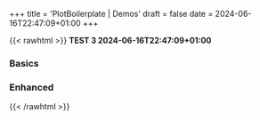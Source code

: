 +++
title = 'PlotBoilerplate | Demos'
draft = false
date = 2024-06-16T22:47:09+01:00
+++

{{< rawhtml >}}
<b>TEST 3 2024-06-16T22:47:09+01:00</b>

<h3>Basics</h3>
<div class="full-width align-center">
   <div class="demo-box-basic">
      <a class="no-decoration" href="/repo/demos/basic-BezierPath/index.html">
         <div style="background-image: url('https://plotboilerplate.io/repo/screenshots/screenshot-20200513-basic-bezierpath.png');"></div>
      </a>
   </div>
   <div class="demo-box-basic">
      <a class="no-decoration" href="/repo/demos/basic-Circle/index.html">
         <div style="background-image: url('https://plotboilerplate.io/repo/screenshots/screenshot-20200518-basic-circle.png');"></div>
      </a>
   </div>
   <div class="demo-box-basic">
      <a class="no-decoration" href="/repo/demos/basic-CircleSector/index.html">
         <div style="background-image: url('https://plotboilerplate.io/repo/screenshots/screenshot-20210110-0-circlesector.png');"></div>
      </a>
   </div>
   <div class="demo-box-basic">
      <a class="no-decoration" href="/repo/demos/basic-Line/index.html">
         <div style="background-image: url('https://plotboilerplate.io/repo/screenshots/screenshot-20200518-basic-line.png');"></div>
      </a>
   </div>
   <div class="demo-box-basic">
      <a class="no-decoration" href="/repo/demos/basic-PBImage/index.html">
         <div style="background-image: url('https://plotboilerplate.io/repo/screenshots/screenshot-20200518-basic-image.png');"></div>
      </a>
   </div>
   <div class="demo-box-basic">
      <a class="no-decoration" href="/repo/demos/basic-PBText/index.html">
         <div style="background-image: url('https://plotboilerplate.io/repo/screenshots/screenshot-20211124-basic-text.png');"></div>
      </a>
   </div>
   <div class="demo-box-basic">
      <a class="no-decoration" href="/repo/demos/basic-Polygon/index.html">
         <div style="background-image: url('https://plotboilerplate.io/repo/screenshots/screenshot-20210330-basic-polygon.png');"></div>
      </a>
   </div>
   <div class="demo-box-basic">
      <a class="no-decoration" href="/repo/demos/basic-Triangle/index.html">
         <div style="background-image: url('https://plotboilerplate.io/repo/screenshots/screenshot-20200518-basic-triangle.png');"></div>
      </a>
   </div>
   <div class="demo-box-basic">
      <a class="no-decoration" href="/repo/demos/basic-Vector/index.html">
         <div style="background-image: url('https://plotboilerplate.io/repo/screenshots/screenshot-20200518-basic-vector.png');"></div>
      </a>
   </div>
   <div class="demo-box-basic">
      <a class="no-decoration" href="/repo/demos/basic-VEllipse/index.html">
         <div style="background-image: url('https://plotboilerplate.io/repo/screenshots/screenshot-20200518-basic-vellipse.png');"></div>
      </a>
   </div>
   <div class="demo-box-basic">
      <a class="no-decoration" href="/repo/demos/basic-VEllipseSector/index.html">
         <div style="background-image: url('https://plotboilerplate.io/repo/screenshots/screenshot-20210324-basic-elliptic-sector.png');"></div>
      </a>
   </div>
   <div class="demo-box-basic">
      <a class="no-decoration" href="/repo/demos/basic-Vertex/index.html">
         <div style="background-image: url('https://plotboilerplate.io/repo/screenshots/screenshot-20200518-basic-vertex.png');"></div>
      </a>
   </div>
</div>
<h3>Enhanced</h3>
<div class="full-width align-center">
   <div class="demo-box">
      <a class="no-decoration" href="/repo/demos/00-simple/index.html">
         <div style="background-image: url('https://plotboilerplate.io/repo/screenshots/screenshot-20190220_3_simpledemo.png');"></div>
      </a>
   </div>
   <div class="demo-box">
      <a class="no-decoration" href="/repo/demos/01-image/index.html">
         <div style="background-image: url('https://plotboilerplate.io/repo/screenshots/preview-image-large.png');"></div>
      </a>
   </div>
   <div class="demo-box">
      <a class="no-decoration" href="/repo/demos/02-line-point-distance/index.html">
         <div style="background-image: url('https://plotboilerplate.io/repo/screenshots/screenshot-20190220_2_line-to-point.png');"></div>
      </a>
   </div>
   <div class="demo-box">
      <a class="no-decoration" href="/repo/demos/03-random-scripture/index.html">
         <div style="background-image: url('https://plotboilerplate.io/repo/screenshots/screenshot-20190117-0-random-scripture.png');"></div>
      </a>
   </div>
   <div class="demo-box">
      <a class="no-decoration" href="/repo/demos/04-vectorfield/index.html">
         <div style="background-image: url('https://plotboilerplate.io/repo/screenshots/screenshot-20190220_1_vectorfield.png');"></div>
      </a>
   </div>
   <div class="demo-box">
      <a class="no-decoration" href="/repo/demos/05-circumcircle-animation/index.html">
         <div style="background-image: url('https://plotboilerplate.io/repo/screenshots/screenshot-20190415_1_circumcircles.png');"></div>
      </a>
   </div>
   <div class="demo-box">
      <a class="no-decoration" href="/repo/demos/06-feigenbaum/index.html">
         <div style="background-image: url('https://plotboilerplate.io/repo/screenshots/screenshot-20181212_3_feigenbaum.png');"></div>
      </a>
   </div>
   <div class="demo-box">
      <a class="no-decoration" href="/repo/demos/07-voronoi-and-delaunay/index.html">
         <div style="background-image: url('https://plotboilerplate.io/repo/screenshots/screenshot-20190416_0_voronoi_delaunay.png');"></div>
      </a>
   </div>
   <div class="demo-box">
      <a class="no-decoration" href="/repo/demos/08-walking-triangles/index.html">
         <div style="background-image: url('https://plotboilerplate.io/repo/screenshots/screenshot-20190911_0_walking_triangles.png');"></div>
      </a>
   </div>
   <div class="demo-box">
      <a class="no-decoration" href="/repo/demos/09-circular-distance-graph/index.html">
         <div style="background-image: url('https://plotboilerplate.io/repo/screenshots/screenshot-20191218-circular-distance-walk.png');"></div>
      </a>
   </div>
   <div class="demo-box">
      <a class="no-decoration" href="/repo/demos/10-bezier-animation-gsap/index.html">
         <div style="background-image: url('https://plotboilerplate.io/repo/screenshots/screenshot-20191218-tweenmax-bezier-animation.png');"></div>
      </a>
   </div>
   <div class="demo-box">
      <a class="no-decoration" href="/repo/demos/11-bezier-perpendiculars/index.html">
         <div style="background-image: url('https://plotboilerplate.io/repo/screenshots/screenshot-20191218-bezier-perpendiculars.png');"></div>
      </a>
   </div>
   <div class="demo-box">
      <a class="no-decoration" href="/repo/demos/12-trace-bspline/index.html">
         <div style="background-image: url('https://plotboilerplate.io/repo/screenshots/screenshot-20191218-tracing-bsplines.png');"></div>
      </a>
   </div>
   <div class="demo-box">
      <a class="no-decoration" href="/repo/demos/13-lissajous/index.html">
         <div style="background-image: url('https://plotboilerplate.io/repo/screenshots/screenshot-20191229-lissajous.png');"></div>
      </a>
   </div>
   <div class="demo-box">
      <a class="no-decoration" href="/repo/demos/14-pursuit-curves/index.html">
         <div style="background-image: url('https://plotboilerplate.io/repo/screenshots/screenshot-20200114-pursuit-curves.png');"></div>
      </a>
   </div>
   <div class="demo-box">
      <a class="no-decoration" href="/repo/demos/15-leaf-venation-patterns/index.html">
         <div style="background-image: url('https://plotboilerplate.io/repo/screenshots/screenshot-20200317-leaf-venation-test.png');"></div>
      </a>
   </div>
   <div class="demo-box">
      <a class="no-decoration" href="/repo/demos/16-morley-trisectors/index.html">
         <div style="background-image: url('https://plotboilerplate.io/repo/screenshots/screenshot-20200317-morley-triangle.png');"></div>
      </a>
   </div>
   <div class="demo-box">
      <a class="no-decoration" href="/repo/demos/17-hobby-curves/index.html">
         <div style="background-image: url('https://plotboilerplate.io/repo/screenshots/screenshot-20200414-0-Hobby-and-cubic-spline-path.png');"></div>
      </a>
   </div>
   <div class="demo-box">
      <a class="no-decoration" href="/repo/demos/18-relative-neighbourhood-graph/index.html">
         <div style="background-image: url('https://plotboilerplate.io/repo/screenshots/screenshot-20200427-relative-neighbour-graph-urquhart.png');"></div>
      </a>
   </div>
   <div class="demo-box">
      <a class="no-decoration" href="/repo/demos/19-convex-polygon-incircle/index.html">
         <div style="background-image: url('https://plotboilerplate.io/repo/screenshots/screenshot-20200506-convex-polygon-incircle.png');"></div>
      </a>
   </div>
   <div class="demo-box">
      <a class="no-decoration" href="/repo/demos/20-pattern-gradient/index.html">
         <div style="background-image: url('https://plotboilerplate.io/repo/screenshots/screenshot-20200526-0-pattern-gradient.png');"></div>
      </a>
   </div>
   <div class="demo-box">
      <a class="no-decoration" href="/repo/demos/21-parquet-deformation/index.html">
         <div style="background-image: url('https://plotboilerplate.io/repo/screenshots/screenshot-20200622-0-parquet-transformation.png');"></div>
      </a>
   </div>
   <div class="demo-box">
      <a class="no-decoration" href="/repo/demos/22-threejs/index.html">
         <div style="background-image: url('https://plotboilerplate.io/repo/screenshots/screenshot-20201019-threejs-highres.png');"></div>
      </a>
   </div>
   <div class="demo-box">
      <a class="no-decoration" href="/repo/demos/23-bezier-point-distance/index.html">
         <div style="background-image: url('https://plotboilerplate.io/repo/screenshots/screenshot-20200724-0-bezier-point-distance.png');"></div>
      </a>
   </div>
   <div class="demo-box">
      <a class="no-decoration" href="/repo/demos/24-two-circles-radical-line/index.html">
         <div style="background-image: url('https://plotboilerplate.io/repo/screenshots/screenshot-20200907-circle-intersection-radical-line.png');"></div>
      </a>
   </div>
   <div class="demo-box">
      <a class="no-decoration" href="/repo/demos/25-multiple-circle-intersections/index.html">
         <div style="background-image: url('https://plotboilerplate.io/repo/screenshots/screenshot-20201029-0-multiple-circle-intersections-rainbow.png');"></div>
      </a>
   </div>
   <div class="demo-box">
      <a class="no-decoration" href="/repo/demos/26-girih/index.html">
         <div style="background-image: url('https://plotboilerplate.io/repo/screenshots/screenshot-20201101-0-girih-basic-tiles.png');"></div>
      </a>
   </div>
   <div class="demo-box">
      <a class="no-decoration" href="/repo/demos/27-polygon-intersection-greinerhormann/index.html">
         <div style="background-image: url('https://plotboilerplate.io/repo/screenshots/screenshot-20201130-0-polygon-intersection-greiner-hormann.png');"></div>
      </a>
   </div>
   <div class="demo-box">
      <a class="no-decoration" href="/repo/demos/28-draw-to-svg/index.html">
         <div style="background-image: url('https://plotboilerplate.io/repo/screenshots/screenshot-20210106-1-draw-svg.png');"></div>
      </a>
   </div>
   <div class="demo-box">
      <a class="no-decoration" href="/repo/demos/29-threejs-voronoi/index.html">
         <div style="background-image: url('https://plotboilerplate.io/repo/screenshots/screenshot-20210111-0-threejs-voronoi.png');"></div>
      </a>
   </div>
   <div class="demo-box">
      <a class="no-decoration" href="/repo/demos/30-function-plot/index.html">
         <div style="background-image: url('https://plotboilerplate.io/repo/screenshots/screenshot-20210203-0-function-plot-test.png');"></div>
      </a>
   </div>
   <div class="demo-box">
      <a class="no-decoration" href="/repo/demos/31-path-draw/index.html">
         <div style="background-image: url('https://plotboilerplate.io/repo/screenshots/screenshot-20210219-0-path-data-transformation.png');"></div>
      </a>
   </div>
   <div class="demo-box">
      <a class="no-decoration" href="/repo/demos/32-ellipse-to-bezier/index.html">
         <div style="background-image: url('https://plotboilerplate.io/repo/screenshots/screenshot-20210324-0-elliptic-sectors-to-bezier.png');"></div>
      </a>
   </div>
   <div class="demo-box">
      <a class="no-decoration" href="/repo/demos/33-depth-mesh/index.html">
         <div style="background-image: url('https://plotboilerplate.io/repo/screenshots/screenshot-20210414-0-rhombicdodecahedron.png');"></div>
      </a>
   </div>
   <div class="demo-box">
      <a class="no-decoration" href="/repo/demos/34-polynomial-interpolation/index.html">
         <div style="background-image: url('https://plotboilerplate.io/repo/screenshots/screenshot-20210531-polynom-interpolation.png');"></div>
      </a>
   </div>
   <div class="demo-box">
      <a class="no-decoration" href="/repo/demos/35-curvature-of-cubic-bezier/index.html">
         <div style="background-image: url('https://plotboilerplate.io/repo/screenshots/screenshot-20210531-0-curvature-of-cubic-bezier-curve.png');"></div>
      </a>
   </div>
   <div class="demo-box">
      <a class="no-decoration" href="/repo/demos/36-lightning-algorithm/index.html">
         <div style="background-image: url('https://plotboilerplate.io/repo/screenshots/screenshot-20211006-4-lightning-algorithm.png');"></div>
      </a>
   </div>
   <div class="demo-box">
      <a class="no-decoration" href="/repo/demos/37-conways-game-of-life/index.html">
         <div style="background-image: url('https://plotboilerplate.io/repo/screenshots/screenshot-20211108-1-conway.png');"></div>
      </a>
   </div>
   <div class="demo-box">
      <a class="no-decoration" href="/repo/demos/38-geometric-skeletonization/index.html">
         <div style="background-image: url('https://plotboilerplate.io/repo/screenshots/screenshot-20220110-0-polygon-skeletonization.png');"></div>
      </a>
   </div>
   <div class="demo-box">
      <a class="no-decoration" href="/repo/demos/39-bezierpath-to-polygon/index.html">
         <div style="background-image: url('https://plotboilerplate.io/repo/screenshots/screenshot-20220429-bezierpath-to-polygon.png');"></div>
      </a>
   </div>
   <div class="demo-box">
      <a class="no-decoration" href="/repo/demos/40-clipped-texture-draw/index.html">
         <div style="background-image: url('https://plotboilerplate.io/repo/screenshots/screenshot-20220428-texture-polygon-clipping.png');"></div>
      </a>
   </div>
   <div class="demo-box">
      <a class="no-decoration" href="/repo/demos/41-raindrops/index.html">
         <div style="background-image: url('https://plotboilerplate.io/repo/screenshots/screenshot-20220601-raindrops-1.png');"></div>
      </a>
   </div>
   <div class="demo-box">
      <a class="no-decoration" href="/repo/demos/42-hicks-hexagons/index.html">
         <div style="background-image: url('https://plotboilerplate.io/repo/screenshots/screenshot-20220607-0-Hicks-Hexagons.png');"></div>
      </a>
   </div>
   <div class="demo-box">
      <a class="no-decoration" href="/repo/demos/43-circle-packing/index.html">
         <div style="background-image: url('https://plotboilerplate.io/repo/screenshots/screenshot-20220927-0-circle-packing-all-intersections.png');"></div>
      </a>
   </div>
   <div class="demo-box">
      <a class="no-decoration" href="/repo/demos/44-truchet-tiles/index.html">
         <div style="background-image: url('https://plotboilerplate.io/repo/screenshots/screenshot-20221010-1-truchet-tiles-bright.png');"></div>
      </a>
   </div>
   <div class="demo-box">
      <a class="no-decoration" href="/repo/demos/45-bezier-curvature-animation/index.html">
         <div style="background-image: url('https://plotboilerplate.io/repo/screenshots/screenshot-20230123-0-curvature-bezier-path-animation.png');"></div>
      </a>
   </div>
   <div class="demo-box">
      <a class="no-decoration" href="/repo/demos/46-simple-audio-control/index.html">
         <div style="background-image: url('https://plotboilerplate.io/repo/screenshots/screenshot-20230201-synthesizer.png');"></div>
      </a>
   </div>
   <div class="demo-box">
      <a class="no-decoration" href="/repo/demos/47-closest-vector-projection-on-polygon/index.html">
         <div style="background-image: url('https://plotboilerplate.io/repo/screenshots/screenshot-20230926-0-polygon-line-intersections.png');"></div>
      </a>
   </div>
   <div class="demo-box">
      <a class="no-decoration" href="/repo/demos/48-contour-plot/index.html">
         <div style="background-image: url('https://plotboilerplate.io/repo/screenshots/screenshot-20231103-0-contour-plot.png');"></div>
      </a>
   </div>
   <div class="demo-box">
      <a class="no-decoration" href="/repo/demos/49-polygon-inside-polygon/index.html">
         <div style="background-image: url('https://plotboilerplate.io/repo/screenshots/screenshot-20231124-0-polygon-inside-polygon-check.png');"></div>
      </a>
   </div>
   <div class="demo-box">
      <a class="no-decoration" href="/repo/demos/50-reuleaux-polygons/index.html">
         <div style="background-image: url('https://plotboilerplate.io/repo/screenshots/screenshot-20240130-0-reuleaux.png');"></div>
      </a>
   </div>
   <div class="demo-box">
      <a class="no-decoration" href="/repo/demos/51-polygons-with-rounded-edges/index.html">
         <div style="background-image: url('https://plotboilerplate.io/repo/screenshots/screenshot-20240206-0-polygons-with-round-edges.png');"></div>
      </a>
   </div>
   <div class="demo-box">
      <a class="no-decoration" href="/repo/demos/52-metacircles/index.html">
         <div style="background-image: url('https://plotboilerplate.io/repo/screenshots/screenshot-20240226-1-metaballs.png');"></div>
      </a>
   </div>
   <div class="demo-box">
      <a class="no-decoration" href="/repo/demos/53-circle-sector-intersections/index.html">
         <div style="background-image: url('https://plotboilerplate.io/repo/screenshots/screenshot-20240309-0-circle-sector-intersections.png');"></div>
      </a>
   </div>
   <div class="demo-box">
      <a class="no-decoration" href="/repo/demos/extended-arrows/index.html">
         <div style="background-image: url('https://plotboilerplate.io/repo/screenshots/screenshot-20230929-0-extented-arrow-demo.png');"></div>
      </a>
   </div>
   <div class="demo-box">
      <a class="no-decoration" href="/repo/demos/extended-bezier-trim/index.html">
         <div style="background-image: url('https://plotboilerplate.io/repo/screenshots/screenshot-20231007-0-trim-bezier-curves.png');"></div>
      </a>
   </div>
   <div class="demo-box">
      <a class="no-decoration" href="/repo/demos/extended-circle-line-intersection/index.html">
         <div style="background-image: url('https://plotboilerplate.io/repo/screenshots/screenshot-20220910-extended-circle-line-intersection.png');"></div>
      </a>
   </div>
   <div class="demo-box">
      <a class="no-decoration" href="/repo/demos/extended-dashed-lines/index.html">
         <div style="background-image: url('https://plotboilerplate.io/repo/screenshots/screenshot-20231007-0-dashed-lines.png');"></div>
      </a>
   </div>
   <div class="demo-box">
      <a class="no-decoration" href="/repo/demos/extended-elliptic-conversion/index.html">
         <div style="background-image: url('https://plotboilerplate.io/repo/screenshots/screenshot-20230103-0-extended-elliptic-conversion.png');"></div>
      </a>
   </div>
   <div class="demo-box">
      <a class="no-decoration" href="/repo/demos/extended-svg-path-import/index.html">
         <div style="background-image: url('https://plotboilerplate.io/repo/screenshots/screenshot-20230103-svg-path-import-logo.png');"></div>
      </a>
   </div>
   <div class="demo-box">
      <a class="no-decoration" href="/repo/demos/extended-vector-orthogonal/index.html">
         <div style="background-image: url('https://plotboilerplate.io/repo/screenshots/screenshot-20221025-0-orthogonal-vector.png');"></div>
      </a>
   </div>
   <div class="demo-box">
      <a class="no-decoration" href="/repo/demos/extended-vertexset/index.html">
         <div style="background-image: url('https://plotboilerplate.io/repo/screenshots/screenshot-20220429-extended-vertexset.png');"></div>
      </a>
   </div>
</div>
{{< /rawhtml >}}

